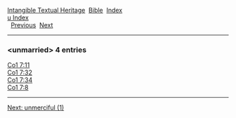 [Intangible Textual Heritage](../../index)  [Bible](../index) 
[Index](index)   
[u Index](_u_)  
  [Previous](c11944)  [Next](c11946) 

------------------------------------------------------------------------

### &lt;unmarried&gt; 4 entries

[Co1 7:11](../kjv/co1007.htm#011)  
[Co1 7:32](../kjv/co1007.htm#032)  
[Co1 7:34](../kjv/co1007.htm#034)  
[Co1 7:8](../kjv/co1007.htm#008)  

------------------------------------------------------------------------

[Next: unmerciful (1)](c11946)
